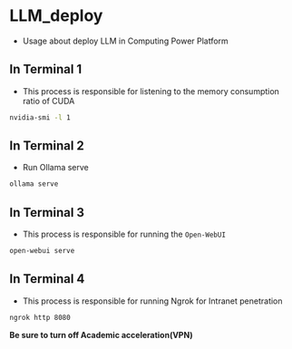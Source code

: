 # LLM_deploy
- Usage about deploy LLM in Computing Power Platform




## In Terminal 1
- This process is responsible for listening to the memory consumption ratio of CUDA
```bash
nvidia-smi -l 1
```

## In Terminal 2
- Run Ollama serve
```bash
ollama serve
```

## In Terminal 3
- This process is responsible for running the `Open-WebUI `
```bash
open-webui serve
```

## In Terminal 4
- This process is responsible for running Ngrok for Intranet penetration
```bash
ngrok http 8080
```

**Be sure to turn off Academic acceleration(VPN)**














